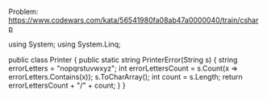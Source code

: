 Problem: https://www.codewars.com/kata/56541980fa08ab47a0000040/train/csharp

using System;
using System.Linq;

public class Printer
{
public static string PrinterError(String s)
{
string errorLetters = "nopqrstuvwxyz";
int errorLettersCount = s.Count(x => errorLetters.Contains(x));
s.ToCharArray();
int count = s.Length;
return errorLettersCount + "/" + count;
}
}
